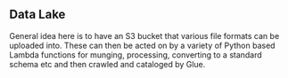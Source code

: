## Data Lake

General idea here is to have an S3 bucket that various file formats can be uploaded into. These can then be acted on by a variety of Python based Lambda functions for munging, processing, converting to a standard schema etc and then crawled and cataloged by Glue.
